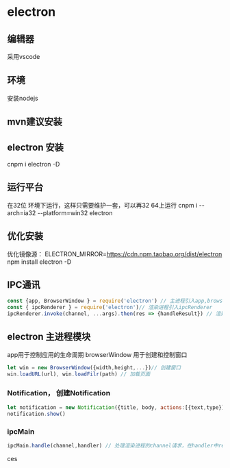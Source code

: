 # electron 

## 编辑器 
采用vscode 

## 环境
安装nodejs

## mvn建议安装

## electron 安装
cnpm i electron -D

## 运行平台
在32位 环境下运行，这样只需要维护一套，可以再32 64上运行
cnpm i --arch=ia32 --platform=win32 electron 

## 优化安装
优化镜像源：
ELECTRON_MIRROR=https://cdn.npm.taobao.org/dist/electron npm install electron -D


## IPC通讯
```js
const {app, BrowserWindow } = require('electron') // 主进程引入app,browserWindow模块
const { ipcRenderer } = require('electron')// 渲染进程引入ipcRenderer
ipcRenderer.invoke(channel, ...args).then(res => {handleResult}) // 渲染进程跟主进程发送请求
```

## electron 主进程模块
app用于控制应用的生命周期
browserWindow 用于创建和控制窗口
```js
let win = new BrowserWindow({width,height,...})// 创建窗口
win.loadURL(url), win.loadFilr(path) // 加载页面
```
### Notification， 创建Notification
```js
let notification = new Notification({title, body, actions:[{text,type}]})
notification.show()
```
### ipcMain
```js
ipcMain.handle(channel,handler) // 处理渲染进程的channel请求，在handler中return返回结果
```

ces